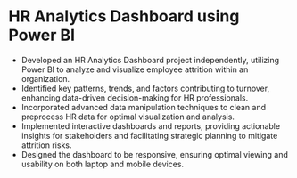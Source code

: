 # HR Analytics Dashboard using Power BI
- Developed an HR Analytics Dashboard project independently, utilizing Power BI to analyze and visualize employee attrition within an organization.
- Identified key patterns, trends, and factors contributing to turnover, enhancing data-driven decision-making for HR professionals.
- Incorporated advanced data manipulation techniques to clean and preprocess HR data for optimal visualization and analysis.
- Implemented interactive dashboards and reports, providing actionable insights for stakeholders and facilitating strategic planning to mitigate attrition risks.
- Designed the dashboard to be responsive, ensuring optimal viewing and usability on both laptop and mobile devices.
